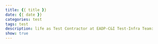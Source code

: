 ```yaml
---
title: {{ title }}
date: {{ date }}
categories: test
tags: test
description: life as Test Contractor at EADP-C&I Test-Infra Team:
show: true
---
```

